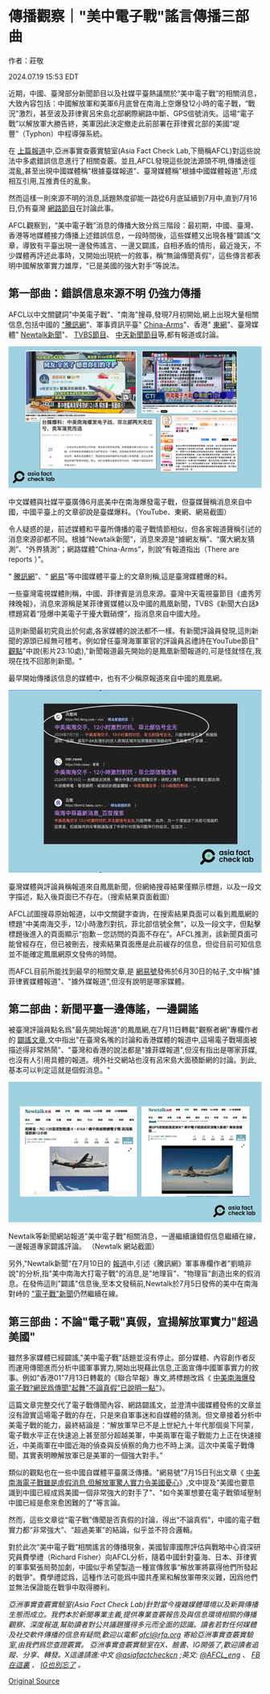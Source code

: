 # 傳播觀察｜"美中電子戰"謠言傳播三部曲

作者：莊敬

2024.07.19 15:53 EDT

近期，中國、臺灣部分新聞節目以及社媒平臺熱議關於“美中電子戰”的相關消息，大致內容包括：中國解放軍和美軍6月底曾在南海上空爆發12小時的電子戰，“戰況”激烈，甚至波及菲律賓呂宋島北部網際網路中斷、GPS信號消失。這場“電子戰”以解放軍大勝告終，美軍因此決定撤走此前部署在菲律賓北部的美國“堤豐”（Typhon）中程導彈系統。

在 [上篇報道](2024-07-18_事實查覈｜菲律賓上空爆發中美電子大戰？.md)中,亞洲事實查覈實驗室(Asia Fact Check Lab,下簡稱AFCL)對這些說法中多處錯誤信息進行了相關查覈。並且,AFCL發現這些說法源頭不明,傳播途徑混亂,甚至出現中國媒體稱"根據臺媒報道"、臺灣媒體稱"根據中國媒體報道",形成相互引用,互推責任的亂象。

然而這樣一則來源不明的消息,話題熱度卻能一路從6月底延續到7月中,直到7月16日,仍有臺灣 [網路節目](https://www.youtube.com/watch?v=6XrAhUoxIdk)在討論此事。

AFCL觀察到，“美中電子戰”消息的傳播大致分爲三階段：最初期，中國、臺灣、香港等地媒體接力傳播上述錯誤信息，一段時間後，這些媒體又出現各種“闢謠”文章，導致有平臺出現一邊發佈謠言、一邊又闢謠，自相矛盾的情形，最近幾天，不少媒體再評述此事時，又開始出現統一的敘事，稱“無論傳聞真假”，這些傳言都表明中國解放軍實力雄厚，“已是美國的強大對手”等說法。

## 第一部曲：錯誤信息來源不明 仍強力傳播

AFCL以中文關鍵詞"中美電子戰"、"南海"搜尋,發現7月初開始,網上出現大量相關信息,包括中國的 ["騰訊網](https://new.qq.com/rain/a/20240705A03VG200)"、軍事資訊平臺" [China-Arms](https://archive.ph/ud4pp)"、香港" [東網](https://hk.on.cc/hk/bkn/cnt/commentary/20240708/bkn-20240708000434777-0708_00832_001.html)"、臺灣媒體" [Newtalk新聞](https://archive.ph/eb8eW)"、 [TVBS節目](https://www.youtube.com/watch?v=--LBwMztdQI)、 [中天新聞節目](https://www.youtube.com/watch?v=6x405n4o5E8)等,都有報道或討論。

![中文媒體與社媒平臺廣傳6月底美中在南海爆發電子戰，但臺媒聲稱消息來自中國，中國平臺上的文章卻說是臺媒爆料。（YouTube、東網、網易截圖）](images/SZT7MDYH42BWJGARICOQY7DZAU.png)

中文媒體與社媒平臺廣傳6月底美中在南海爆發電子戰，但臺媒聲稱消息來自中國，中國平臺上的文章卻說是臺媒爆料。（YouTube、東網、網易截圖）

令人疑惑的是，前述媒體和平臺所傳播的電子戰情節相似，但各家報道聲稱引述的消息來源卻都不同。根據“Newtalk新聞”，消息來源是“據網友稱”、“廣大網友猜測”、“外界猜測”；網路媒體“China-Arms”，則說“有報道指出（There are reports ）”。

" [騰訊網](https://new.qq.com/rain/a/20240706A07X0G00)"、" [網易](https://archive.ph/NByRs)"等中國媒體平臺上的文章則稱,這是臺灣媒體爆的料。

一些臺灣電視媒體則稱，中國、菲律賓是消息來源。臺灣中天電視臺節目《盧秀芳辣晚報》，消息來源稱是某菲律賓媒體以及中國的鳳凰新聞，TVBS《新聞大白話》標題寫着“陸爆中美電子干擾大戰硝煙”，指消息來自中國大陸。

這則新聞最初究竟出於何處,各家媒體的說法都不一樣。有新聞評論員發現,這則新聞的源頭已經無可稽考。例如曾任臺灣海軍軍官的評論員呂禮詩在YouTube節目" [觀點](https://www.youtube.com/watch?v=-10rZhXelH8)"中說(影片23:10處),"新聞報道最先開始的是鳳凰新聞報道的,可是怪就怪在,我現在找不回那則新聞。"

最早開始傳播該信息的媒體中，也有不少稱原報道來自中國的鳳凰網。

![臺灣媒體與評論員稱報道來自鳳凰新聞，但網絡搜尋結果僅顯示標題，以及一段文字描述，點入後頁面已不存在。（搜索結果頁面截圖）](images/M73G63OEXKZVX7UZEFR4ELCAY4.png)

臺灣媒體與評論員稱報道來自鳳凰新聞，但網絡搜尋結果僅顯示標題，以及一段文字描述，點入後頁面已不存在。（搜索結果頁面截圖）

AFCL試圖搜尋原始報道，以中文關鍵字查詢，在搜索結果頁面可以看到鳳凰網的標題“中美南海交手，12小時激烈對抗，菲北部信號全無”，以及一段文字，但點擊標題後進入的頁面顯示“抱歉－您訪問的頁面不存在”。AFCL推測，該新聞頁面可能曾經存在，但已被刪去，搜索結果頁面應是此前緩存的信息，但從目前可知信息並不能確定鳳凰網原文發佈的時間。

而AFCL目前所能找到最早的相關文章,是 [網易號](https://www.163.com/dy/article/J5VA5LS405462AQI.html)發佈於6月30日的帖子,文中稱"據菲律賓媒體報道"、"據外媒報道",但沒有說明是哪家媒體。

## 第二部曲：新聞平臺一邊傳謠，一邊闢謠

被臺灣評論員點名爲"最先開始報道"的鳳凰網,在7月11日轉載"觀察者網"專欄作者的 [闢謠文章](https://www.guancha.cn/AoKaMuTiDao/2024_07_11_741109.shtml),文中指出"在臺灣名嘴的討論和香港媒體的報道中,這場電子戰場面被描述得非常熱鬧"、"臺灣和香港的說法都是"據菲媒報道",但沒有指出是哪家菲媒,也沒有人引用具體的報道。境外社交網站也沒有呂宋島大面積斷網的討論。到此,基本可以判定這就是個假消息。"

![Newtalk等新聞網站報道"美中電子戰"相關消息，一邊繼續讓錯假信息繼續在線，一邊報道專家闢謠評論。 （Newtalk 網站截圖）](images/T2I6YYVXR65XYPUGSOWF523FLM.png)

Newtalk等新聞網站報道"美中電子戰"相關消息，一邊繼續讓錯假信息繼續在線，一邊報道專家闢謠評論。 （Newtalk 網站截圖）

另外,"Newtalk新聞"在7月10日的 [報道](https://newtalk.tw/news/view/2024-07-10/927483)中,引述《騰訊網》軍事專欄作者"劉曉非說"的分析,指"美中南海大打電子戰"的消息,是"地理盲"、"物理盲"創造出來的假消息。在發佈這則"闢謠"信息後,至本文發稿前,Newtalk於7月5日發佈的美中在南海對峙的 ["電子戰"新聞](https://archive.ph/eb8eW)仍然繼續在線。

## 第三部曲：不論"電子戰"真假，宣揚解放軍實力"超過美國"

雖然多家媒體已經闢謠,"美中電子戰"話題並沒有停止。部分媒體、內容創作者反而運用傳聞進而分析中國軍事實力,開始出現藉此信息,正面宣傳中國軍事實力的敘事。例如"香港01"7月13日轉載的《聯合早報》專文,將標題改爲《 [中美南海爆發電子戰?網民爲傳聞"起舞"不論真假"已說明一點"](https://www.hk01.com/%E5%9C%8B%E9%9A%9B%E5%88%86%E6%9E%90/1037762/%E4%B8%AD%E7%BE%8E%E7%88%86%E7%99%BC%E9%9B%BB%E5%AD%90%E6%88%B0-%E5%82%B3%E8%81%9E%E4%BB%A4%E7%B6%B2%E6%B0%91%E7%82%BA%E4%B9%8B-%E8%B5%B7%E8%88%9E-%E4%B8%8D%E8%AB%96%E7%9C%9F%E5%81%87%E9%83%BD%E5%B7%B2%E8%AA%AA%E6%98%8E%E4%B8%80%E4%BB%B6%E4%BA%8B?utm_source=01webshare&utm_medium=referral&utm_campaign=non_native)》。

這篇文章完整交代了電子戰傳聞內容、網路闢謠文，並澄清中國媒體發佈的文章並沒有證實這場電子戰的存在，只是來自軍事迷和自媒體的猜測。但文章接着分析中美電子戰的能力，最終結論是：“解放軍早已不是上世紀九十年代那個吳下阿蒙，電子戰水平正在快速追上甚至部分超越美軍，中美兩軍在電子戰能力上正在快速接近，中美兩軍在中國近海的偵查與反偵察的角力也不時上演。這次中美電子戰傳聞，其實表明瞭解放軍已是美軍的一個強大對手。”

類似的觀點也在一些中國自媒體平臺廣泛傳播。"網易號"7月15日刊出文章《 [中美南海電子戰雖是虛假消息,但解放軍驚人實力令美國憂心](https://m.163.com/dy/article/J75JVDV105563F9H.html)》,文中提及"美國也要意識到中國已經成爲美國一個非常強大的對手了"、"如今美軍想要在電子戰領域壓制中國已經是愈來愈困難的了"等言論。

然而，這些文章從“電子戰”傳聞是否真假的討論，得出“不論真假”，中國的電子戰實力都“非常強大”、“超過美軍”的結論，似乎並不符合邏輯。

對於此次“美中電子戰”相關謠言的傳播現象，美國智庫國際評估與戰略中心資深研究員費學禮（Richard Fisher）向AFCL分析，隨着中國針對臺海、日本、菲律賓的軍事緊張局勢加劇，中國似乎希望製造一種宣傳敘事“解放軍將贏得他們所發起的戰爭”。費學禮認爲，這種作法可能爲中國共產黨和解放軍帶來災難，因爲他們並無法保證能在戰爭中取得勝利。

*亞洲事實查覈實驗室(Asia Fact Check Lab)針對當今複雜媒體環境以及新興傳播生態而成立。我們本於新聞專業主義,提供專業查覈報告及與信息環境相關的傳播觀察、深度報道,幫助讀者對公共議題獲得多元而全面的認識。讀者若對任何媒體及社交軟件傳播的信息有疑問,歡迎以電郵*  [*afcl@rfa.org*](mailto:afcl@rfa.org)  *寄給亞洲事實查覈實驗室,由我們爲您查證覈實。* *亞洲事實查覈實驗室在X、臉書、IG開張了,歡迎讀者追蹤、分享、轉發。X這邊請進:中文*  [*@asiafactcheckcn*](https://twitter.com/asiafactcheckcn)  *;英文:*  [*@AFCL\_eng*](https://twitter.com/AFCL_eng)  *、*  [*FB在這裏*](https://www.facebook.com/asiafactchecklabcn)  *、*  [*IG也別忘了*](https://www.instagram.com/asiafactchecklab/)  *。*



[Original Source](https://www.rfa.org/mandarin/shishi-hecha/hc-sino-american-electronic-war-07192024154557.html)